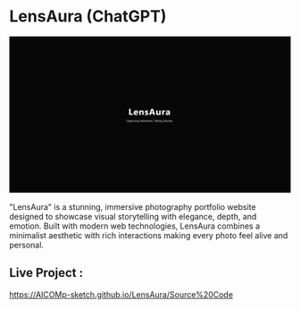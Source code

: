 # LensAura (ChatGPT) 

![My Screenshot](Images/Image1.png)

"LensAura" is a stunning, immersive photography portfolio website designed to showcase visual storytelling with elegance, depth, and emotion. Built with modern web technologies, LensAura combines a minimalist aesthetic with rich interactions making every photo feel alive and personal.

## Live Project :  
https://AICOMp-sketch.github.io/LensAura/Source%20Code